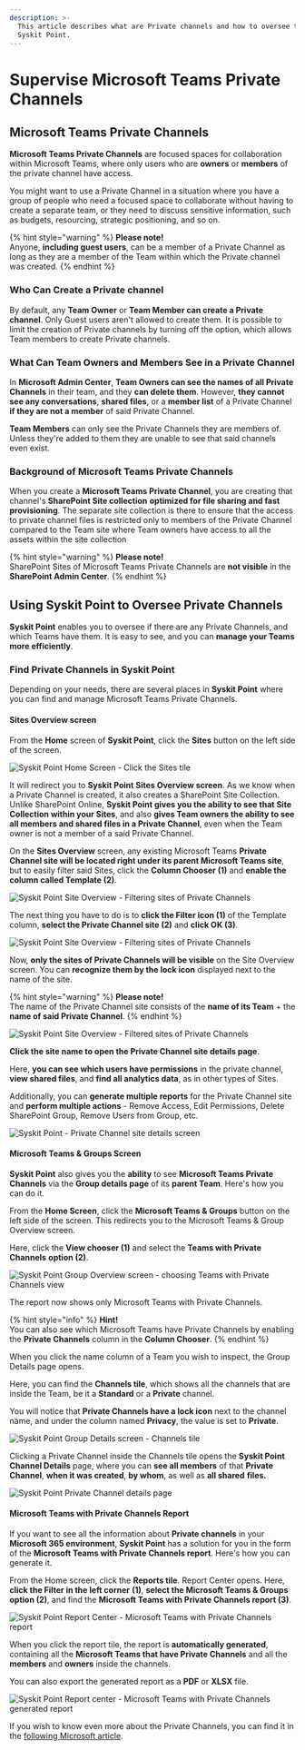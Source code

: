 ```yaml
---
description: >-
  This article describes what are Private channels and how to oversee them using
  Syskit Point.
---
```


# Supervise Microsoft Teams Private Channels

## Microsoft Teams Private Channels

**Microsoft Teams Private Channels** are focused spaces for collaboration within Microsoft Teams, where only users who are **owners** or **members** of the private channel have access.

You might want to use a Private Channel in a situation where you have a group of people who need a focused space to collaborate without having to create a separate team, or they need to discuss sensitive information, such as budgets, resourcing, strategic positioning, and so on.

{% hint style="warning" %}
**Please note!**\
Anyone, **including guest users**, can be a member of a Private Channel as long as they are a member of the Team within which the Private channel was created.
{% endhint %}

### Who Can Create a Private channel

By default, any **Team Owner** or **Team Member can create a Private channel**. Only Guest users aren't allowed to create them. It is possible to limit the creation of Private channels by turning off the option, which allows Team members to create Private channels.

### What Can Team Owners and Members See in a Private Channel

In **Microsoft Admin Center**, **Team Owners can see the names of all Private Channels** in their team, and they **can delete them**. However, **they cannot see any conversations**, **shared files**, or a **member list** of a Private Channel **if they are not a member** of said Private Channel.

**Team Members** can only see the Private Channels they are members of. Unless they're added to them they are unable to see that said channels even exist.

### Background of Microsoft Teams Private Channels

When you create a **Microsoft Teams Private Channel**, you are creating that channel's **SharePoint Site collection** **optimized for file sharing and fast provisioning**. The separate site collection is there to ensure that the access to private channel files is restricted only to members of the Private Channel compared to the Team site where Team owners have access to all the assets within the site collection

{% hint style="warning" %}
**Please note!**\
SharePoint Sites of Microsoft Teams Private Channels are **not visible** in the **SharePoint Admin Center**.
{% endhint %}

## Using Syskit Point to Oversee Private Channels

**Syskit Point** enables you to oversee if there are any Private Channels, and which Teams have them. It is easy to see, and you can **manage your Teams more efficiently**.

### Find Private Channels in Syskit Point

Depending on your needs, there are several places in **Syskit Point** where you can find and manage Microsoft Teams Private Channels.

#### Sites Overview screen

From the **Home** screen of **Syskit Point**, click the **Sites** button on the left side of the screen.

![Syskit Point Home Screen - Click the Sites tile](../.gitbook/assets/supervise-microsoft-teams-private-channels_home.png)

It will redirect you to **Syskit Point Sites Overview screen**. As we know when a Private Channel is created, it also creates a SharePoint Site Collection. Unlike SharePoint Online, **Syskit Point gives you the ability to see that Site Collection within your Sites**, and also **gives Team owners the ability to see all members and shared files in a Private Channel**, even when the Team owner is not a member of a said Private Channel.

On the **Sites Overview** screen, any existing Microsoft Teams **Private Channel site will be located right under its parent Microsoft Teams site**, but to easily filter said Sites, click the **Column Chooser (1)** and **enable the column called Template (2)**.

![Syskit Point Site Overview - Filtering sites of Private Channels](../.gitbook/assets/supervise-microsoft-teams-private-channels_sites.png)

The next thing you have to do is to **click the Filter icon (1)** of the Template column, **select the Private Channel site (2)** and **click OK (3)**.

![Syskit Point Site Overview - Filtering sites of Private Channels](../.gitbook/assets/supervise-microsoft-teams-private-channels_site-private.png)

Now, **only the sites of Private Channels will be visible** on the Site Overview screen. You can **recognize them by the lock icon** displayed next to the name of the site.

{% hint style="warning" %}
**Please note!**\
The name of the Private Channel site consists of the **name of its Team** + the **name of said Private Channel**.
{% endhint %}

![Syskit Point Site Overview - Filtered sites of Private Channels](../.gitbook/assets/supervise-microsoft-teams-private-channels_private-channels.png)

**Click the site name to open the Private Channel site details page**. 

Here, **you can see which users have permissions** in the private channel, **view shared files**, and **find all analytics data**, as in other types of Sites. 

Additionally, you can **generate multiple reports** for the Private Channel site and **perform multiple actions** - Remove Access, Edit Permissions, Delete SharePoint Group, Remove Users from Group, etc.

![Syskit Point - Private Channel site details screen](../.gitbook/assets/supervise-microsoft-teams-private-channels_sites-private-info.png)

#### Microsoft Teams & Groups Screen

**Syskit Point** also gives you the **ability** to see **Microsoft Teams Private Channels** via the **Group details page** of its **parent Team**. Here's how you can do it.

From the **Home Screen**, click the **Microsoft Teams & Groups** button on the left side of the screen. This redirects you to the Microsoft Teams & Group Overview screen. 

Here, click the **View chooser (1)** and select the **Teams with Private Channels** **option (2)**.

![Syskit Point Group Overview screen - choosing Teams with Private Channels view](../.gitbook/assets/supervise-microsoft-teams-private-channels_microsoft-teams-private.png)

The report now shows only Microsoft Teams with Private Channels.

{% hint style="info" %}
**Hint!**\
You can also see which Microsoft Teams have Private Channels by enabling the **Private Channels** column in the **Column Chooser**.
{% endhint %}

When you click the name column of a Team you wish to inspect, the Group Details page opens. 

Here, you can find the **Channels tile**, which shows all the channels that are inside the Team, be it a **Standard** or a **Private** channel. 

You will notice that **Private Channels have a lock icon** next to the channel name, and under the column named **Privacy**, the value is set to **Private**.

![Syskit Point Group Details screen - Channels tile](../.gitbook/assets/supervise-microsoft-teams-private-channels_teams-private-channels.png)

Clicking a Private Channel inside the Channels tile opens the **Syskit Point Channel Details** page, where you can **see all members** of that **Private Channel**, **when it was created**, **by whom**, as well as **all shared** **files.**

![Syskit Point Private Channel details page](../.gitbook/assets/supervise-microsoft-teams-private-channels_private-channels-info.png)

#### Microsoft Teams with Private Channels Report

If you want to see all the information about **Private channels** in your **Microsoft 365 environment**, **Syskit Point** has a solution for you in the form of the **Microsoft Teams with Private Channels report**. Here's how you can generate it.

From the Home screen, click the **Reports tile**. Report Center opens. Here, **click the Filter in the left corner** **(1)**, **select the Microsoft Teams & Groups option (2)**, and find the **Microsoft Teams with Private Channels report (3)**.

![Syskit Point Report Center - Microsoft Teams with Private Channels report](../.gitbook/assets/supervise-microsoft-teams-private-channels_report.png)

When you click the report tile, the report is **automatically generated**, containing all the **Microsoft Teams that have Private Channels** and all the **members** and **owners** inside the channels. 

You can also export the generated report as a **PDF** or **XLSX** file.

![Syskit Point Report center - Microsoft Teams with Private Channels generated report](../.gitbook/assets/supervise-microsoft-teams-private-channels_report-generated.png)

If you wish to know even more about the Private Channels, you can find it in the [following Microsoft article](https://docs.microsoft.com/en-us/microsoftteams/private-channels).
